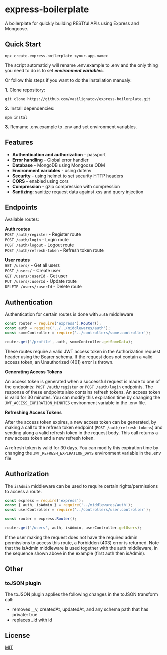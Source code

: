 # express-boilerplate
A boilerplate for quickly building RESTful APIs using Express and Mongoose.

## Quick Start

```
npx create-express-boilerplate <your-app-name>
```

The script automaticly will rename .env.example to .env and the only thing you need to do is to set ***environment variables***.


Or follow this steps if you want to do the installation manualy:

**1.** Clone repository:
```
git clone https://github.com/vasilignatov/express-boilerplate.git
```
**2.** Install dependencies:
```
npm instal
```
**3.** Remame .env.example to .env and set environment variables.


## Features
- **Authentication and authorization** - passport
- **Error handling** - Global error handler 
- **Database** - MongoDB using Mongoose ODM 
- **Environment variables** - using dotenv 
- **Security** - using helmet to set security HTTP headers
- **CORS** - enabled using cors
- **Compression** - gzip compression with compression
- **Santizing**: sanitize request data against xss and query injection


## Endpoints

Available routes:

**Auth routes**\
`POST /auth/register` - Register route\
`POST /auth/login` - Login route\
`POST /auth/logout` - Logout route\
`POST /auth/refresh-token` - Refresh token route

**User routes**\
`GET /users/` - Get all users\
`POST /users/` - Create user\
`GET /users/:userId` - Get user\
`PUT /users/:userId` - Update route\
`DELETE /users/:userId` - Delete route

## Authentication

Authentication for certain routes is done with `auth` middleware

```javascript
const router = require('express').Router();
const auth = require('../../middlewares/auth');
const someController = require('../controllers/some.controller');

router.get('/profile', auth, someController.getSomeData);
```

These routes require a valid JWT access token in the Authorization request header using the Bearer schema. If the request does not contain a valid access token, an Unauthorized (401) error is thrown.

**Generating Access Tokens**

An access token is generated when a successful request is made to one of the endpoints: `POST /auth/register` or `POST /auth/login` endpoints. 
The response of these endpoints also contains refresh tokens.
An access token is valid for 30 minutes. You can modify this expiration time by changing the `JWT_ACCESS_EXPIRATION_MINUTES` environment variable in the .env file.

**Refreshing Access Tokens**

After the access token expires, a new access token can be generated, by making a call to the refresh token endpoint (`POST /auth/refresh-tokens`) and sending along a valid refresh token in the request body. This call returns a new access token and a new refresh token.

A refresh token is valid for 30 days. You can modify this expiration time by changing the `JWT_REFRESH_EXPIRATION_DAYS` environment variable in the .env file.

## Authorization

The `isAdmin` middleware can be used to require certain rights/permissions to access a route.

```javascript
const express = require('express');
const { auth, isAdmin } = require('../middlewares/auth');
const userController = require('../controllers/user.controller');

const router = express.Router();

router.get('/users', auth, isAdmin, userController.getUsers);
```

If the user making the request does not have the required admin permissions to access this route, a Forbidden (403) error is returned. Note that the isAdmin middleware is used together with the auth middleware, in the sequence shown above in the example (first auth then isAdmin).


## Other

### **toJSON** plugin
The toJSON plugin applies the following changes in the toJSON transform call:

- removes \_\_v, createdAt, updatedAt, and any schema path that has private: true
- replaces \_id with id


## License

[MIT](LICENSE)